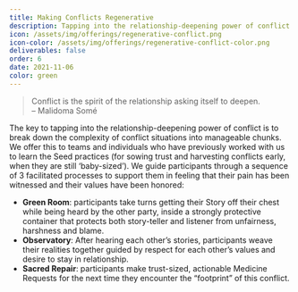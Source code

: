 ```yaml
---
title: Making Conflicts Regenerative
description: Tapping into the relationship-deepening power of conflict
icon: /assets/img/offerings/regenerative-conflict.png
icon-color: /assets/img/offerings/regenerative-conflict-color.png
deliverables: false
order: 6
date: 2021-11-06
color: green
---
```


> Conflict is the spirit of the relationship asking itself to deepen. <br>
> – Malidoma Somé

The key to tapping into the relationship-deepening power of conflict is to break down the complexity of conflict situations into manageable chunks. We offer this to teams and individuals who have previously worked with us to learn the Seed practices (for sowing trust and harvesting conflicts early, when they are still ‘baby-sized’). We guide participants through a sequence of 3 facilitated processes to support them in feeling that their pain has been witnessed and their values have been honored: 

- **Green Room**: participants take turns getting their Story off their chest while being heard by the other party, inside a strongly protective container that protects both story-teller and listener from unfairness, harshness and blame. 
- **Observatory**: After hearing each other’s stories, participants weave their realities together guided by respect for each other’s values and desire to stay in relationship.
- **Sacred Repair**: participants make trust-sized, actionable Medicine Requests for the next time they encounter the “footprint” of this conflict. 
